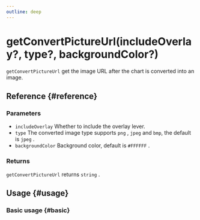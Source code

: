 ```yaml
---
outline: deep
---
```


# getConvertPictureUrl(includeOverlay?, type?, backgroundColor?)
`getConvertPictureUrl` get the image URL after the chart is converted into an image.

## Reference {#reference}
<!--@include: @/@views/api/references/instance/getConvertPictureUrl.md-->

### Parameters
- `includeOverlay` Whether to include the overlay lever.
- `type` The converted image type supports `png` , `jpeg` and `bmp`, the default is `jpeg` .
- `backgroundColor` Background color, default is `#FFFFFF` .

### Returns
`getConvertPictureUrl` returns `string` .

## Usage {#usage}
<script setup>
import GetConvertPictureUrl from '../../../@views/api/samples/getConvertPictureUrl/index.vue'
</script>

### Basic usage {#basic}
<GetConvertPictureUrl/>